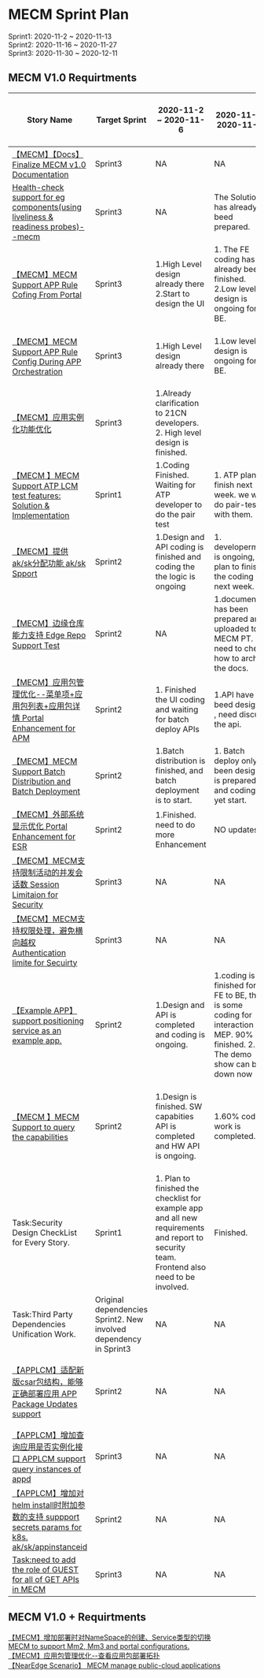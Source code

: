 # MECM Sprint Plan
Sprint1: 2020-11-2 ~ 2020-11-13  
Sprint2: 2020-11-16 ~ 2020-11-27  
Sprint3: 2020-11-30 ~ 2020-12-11
## MECM V1.0 Requirtments
| Story Name | Target Sprint | 2020-11-2 ~ 2020-11-6 | 2020-11-9 ~ 2020-11-13 | 2020-11-16 ~ 2020-11-20 | 2020-11-23 ~ 2020-11-27 | 2020-11-30 ~ 2020-12-4 | 2020-12-7 ~ 2020-12-11 |
|-----------|-------------|----------|-----------|-------------|----------|----------|----------|
| [【MECM】【Docs】Finalize MECM v1.0 Documentation](https://gitee.com/OSDT/dashboard?issue_id=I23V93) | Sprint3   |   NA   |  NA |   NA |  NA  |    |
| [Health-check support for eg components(using liveliness & readiness probes)--mecm](https://gitee.com/OSDT/dashboard?issue_id=I23CZC) | Sprint3   |   NA  |  The Solution has already beed prepared. |  NA  |  NA  |    |
| [【MECM】MECM Support APP Rule Cofing From Portal](https://gitee.com/OSDT/dashboard?issue_id=I24700) |  Sprint3   |   1.High Level design  already there 2.Start to design the UI  |  1. The FE coding has already been finished. 2.Low level design is ongoing for BE.  |  1.Lovel design is already finished. Need to discuss about the open items.  |  NA  |    |
| [【MECM】MECM Support APP Rule Config During APP Orchestration](https://gitee.com/OSDT/dashboard?issue_id=I246ZD) | Sprint3    |  1.High Level design  already there   |  1.Low level design is ongoing for BE.  |  NA  |   1.Lovel design is already finished. Need to discuss about the open items.   |    |
| [【MECM】应用实例化功能优化](https://gitee.com/OSDT/dashboard?issue_id=I1QWVL) |  Sprint3  |  1.Already clarification to 21CN developers.  2. High level design is finished.   |   |    | Move to spring3  |    |
| [【MECM 】MECM Support ATP LCM test features: Solution & Implementation](https://gitee.com/OSDT/dashboard?issue_id=I1YRXF) |  Sprint1  |   1.Coding Finished. Waiting for ATP developer to do the pair test  |  1. ATP plan to finish next week. we will do pair-test with them.  |   Coding is already finished and testing is going on. |  DONE  |    |
| [【MECM】提供ak/sk分配功能 ak/sk Spport](https://gitee.com/OSDT/dashboard?issue_id=I1R5LY) |  Sprint2   |   1.Design and API coding is finished and coding the the logic is ongoing  |  1. developerment is ongoing, we plan to finish the coding next week. |  Coding already completed. documentation and  testing will be started next week. |  DONE  |    |
| [【MECM】边缘仓库能力支持 Edge Repo Support Test](https://gitee.com/OSDT/dashboard?issue_id=I1QXSY) | Sprint2    |   NA  |  1.document has been prepared and uploaded to MECM PT. need to check how to archive the docs.  |  No updates. Do a pretest and deliver to test team.  |  Start Testing(dicuss with Chuanyu later)  |    |
| [【MECM】应用包管理优化--菜单项+应用包列表+应用包详情 Portal Enhancement for APM](https://gitee.com/OSDT/dashboard?issue_id=I1QXS5) | Sprint2    | 1. Finished the  UI coding and waiting for batch deploy APIs  |  1.API have beed designed , need discuss the api.  |   No updates for portal side. |  DONE  |    |
| [【MECM】MECM Support Batch Distribution and Batch Deployment](https://gitee.com/OSDT/dashboard?issue_id=I249AF) | Sprint2    |  1.Batch distribution is finished, and batch deployment is to start.   | 1. Batch deploy only been designed is prepared and coding not yet start.  |   Not yet started . Will start coding next week. |  DONE  |    |
| [【MECM】外部系统显示优化 Portal Enhancement for ESR](https://gitee.com/OSDT/dashboard?issue_id=I1QYJJ) | Sprint2    |   1.Finished. need to do more Enhancement  |  NO updates. |  Finished. deliver to test team.  |  DONE  |    |
| [【MECM】MECM支持限制活动的并发会话数 Session Limitaion for Security](https://gitee.com/OSDT/dashboard?issue_id=I1TH8K) | Sprint3    |   NA  |  NA |   NA |  NA  |    |
| [【MECM】MECM支持权限处理，避免横向越权 Authentication limite for Secuirty](https://gitee.com/OSDT/dashboard?issue_id=I1TH3T) | Sprint3    | NA    |  NA  |   NA |  NA  |    |
| [【Example APP】support positioning service as an example app.](https://gitee.com/OSDT/dashboard?issue_id=I1W7UJ) | Sprint2    |   1.Design and API is completed and coding is ongoing.  |  1.coding is finished form FE to BE, there is some coding for interaction to MEP. 90% finished. 2. The demo show can be down now  |  Coding is completed.   |  Demo is done, work on suggestions already done  |    |
| [【MECM 】MECM Support to query the capabilities](https://gitee.com/OSDT/dashboard?issue_id=I1Z3CN) | Sprint2    |  1.Design is finished. SW capabities API is completed and HW API is ongoing.  |  1.60% coding work is completed.   |  1.coding already completed. Documentation will be started next weeky . FE BE pair test will on going next week.  |  DONE  |    |
| Task:Security Design CheckList for Every Story. | Sprint1    |  1. Plan to finished the checklist for example app and all new requirements and report to security team. Frontend also need to be involved.  |  Finished. |    |    |    |
| Task:Third Party Dependencies Unification Work. | Original dependencies Sprint2. New involved dependency in Sprint3    |   NA  |  NA |  NA  |  NA  |    |
| [【APPLCM】适配新版csar包结构，能够正确部署应用 APP Package Updates support](https://gitee.com/OSDT/dashboard?issue_id=I24W9I) | Sprint2    |  NA  |  NA |  Already analysis is already finished. Coding will be started next week. |  DONE  |    |
| [【APPLCM】增加查询应用是否实例化接口 APPLCM support query instances of appd](https://gitee.com/OSDT/dashboard?issue_id=I1QWVN) | Sprint3    |  NA  |  NA |  Coding is on going. APPO already have this information. |  NA  |    |
| [【APPLCM】增加对helm install时附加参数的支持 suppport secrets params for k8s. ak/sk/appinstanceid](https://gitee.com/OSDT/dashboard?issue_id=I23R13) |  Sprint2    |   NA  |  NA |  Coding already completed. documentation and  testing will be started next week.  |  DONE  |    |
| [Task:need to add the role of GUEST for all of GET APIs in MECM](https://gitee.com/OSDT/dashboard?issue_id=I24IKE) |  Sprint3    |   NA  |  NA |  NA  |  NA  |    |



## MECM V1.0 + Requirtments

[【MECM】增加部署时对NameSpace的创建、Service类型的切换](https://gitee.com/OSDT/dashboard?issue_id=I23R15)    
[MECM to support Mm2, Mm3 and portal configurations.](https://gitee.com/OSDT/dashboard?issue_id=I1S1IK)    
[【MECM】应用包管理优化--查看应用包部署拓扑](https://gitee.com/OSDT/dashboard?issue_id=I1QXSQ)  
[【NearEdge Scenario】 MECM manage public-cloud applications](https://gitee.com/OSDT/dashboard?issue_id=I1R51T)